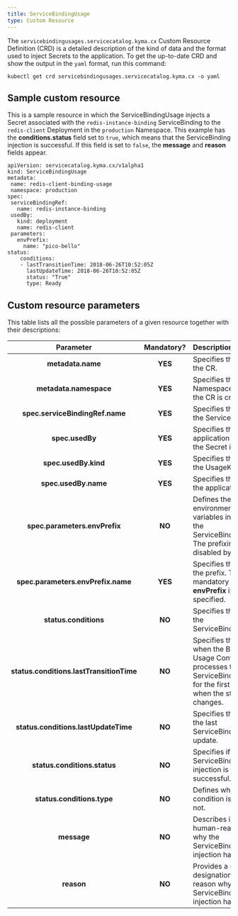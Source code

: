```yaml
---
title: ServiceBindingUsage
type: Custom Resource
---
```


The `servicebindingusages.servicecatalog.kyma.cx` Custom Resource Definition (CRD) is a detailed description of the kind of data and the format used to inject Secrets to the application. To get the up-to-date CRD and show the output in the `yaml` format, run this command:

```
kubectl get crd servicebindingusages.servicecatalog.kyma.cx -o yaml
```

## Sample custom resource

This is a sample resource in which the ServiceBindingUsage injects a Secret associated with the `redis-instance-binding` ServiceBinding to the `redis-client` Deployment in the `production` Namespace. This example has the **conditions.status** field set to `true`, which means that the ServiceBinding injection is successful. If this field is set to `false`, the **message** and **reason** fields appear.

```
apiVersion: servicecatalog.kyma.cx/v1alpha1
kind: ServiceBindingUsage
metadata:
 name: redis-client-binding-usage
 namespace: production
spec:
 serviceBindingRef:
   name: redis-instance-binding
 usedBy:
   kind: deployment
   name: redis-client
 parameters:
   envPrefix:
     name: "pico-bello"
status:
    conditions:
    - lastTransitionTime: 2018-06-26T10:52:05Z
      lastUpdateTime: 2018-06-26T10:52:05Z
      status: "True"
      type: Ready
```

## Custom resource parameters

This table lists all the possible parameters of a given resource together with their descriptions:


| Parameter   |      Mandatory?      |  Description |
|:----------:|:-------------:|:------|
| **metadata.name** |    **YES**   | Specifies the name of the CR. |
| **metadata.namespace** |    **YES**   | Specifies the Namespace in which the CR is created. |
| **spec.serviceBindingRef.name** |    **YES**   | Specifies the name of the ServiceBinding. |
| **spec.usedBy** |    **YES**   | Specifies the application into which the Secret is injected. |
| **spec.usedBy.kind** |    **YES**   | Specifies the name of the UsageKind. |
| **spec.usedBy.name** |    **YES**   | Specifies the name of the application. |
| **spec.parameters.envPrefix** |    **NO**   | Defines the prefix of environment variables injected by the ServiceBindingUsage. The prefixing is disabled by default. |
| **spec.parameters.envPrefix.name** |    **YES**   | Specifies the name of the prefix. This field is mandatory if the **envPrefix** is specified.  |
| **status.conditions** |    **NO**   | Specifies the state of the ServiceBindingUsage.|
| **status.conditions.lastTransitionTime** |    **NO**   | Specifies the time when the Binding Usage Controller processes the ServiceBindingUsage for the first time or when the status field changes. |
| **status.conditions.lastUpdateTime** |    **NO**   | Specifies the time of the last ServiceBindingUsage update. |
| **status.conditions.status** |    **NO**   |  Specifies if the ServiceBinding injection is successful. |
| **status.conditions.type** |    **NO**   | Defines whether the condition is `ready` or not. |
| **message** |    **NO**   | Describes in a human-readable way why the ServiceBinding injection has failed. |
| **reason** |    **NO**   | Provides a simplified designation of the reason why the ServiceBinding injection has failed. |
